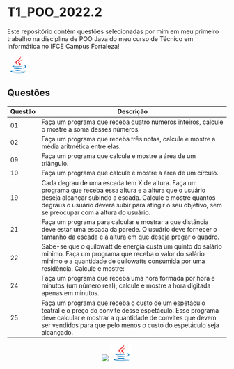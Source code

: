 # T1_POO_2022.2

Este repositório contém questões selecionadas por mim em meu primeiro trabalho na disciplina de POO Java do meu curso de Técnico em Informática no IFCE Campus Fortaleza!

 <img height="40" width="50" src="https://raw.githubusercontent.com/devicons/devicon/master/icons/java/java-original.svg">

## Questões

| Questão | Descrição |
|---|---|
|01| Faça um programa que receba quatro números inteiros, calcule o mostre a soma desses números. |
|02| Faça um programa que receba três notas, calcule e mostre a média aritmética entre elas. |  
|09| Faça um programa que calcule e mostre a área de um triângulo. |
|10| Faça um programa que calcule e mostre a área de um círculo. |
|19| Cada degrau de uma escada tem X de altura. Faça um programa que receba essa altura e a altura que o usuário deseja alcançar subindo a escada. Calcule e mostre quantos degraus o usuário deverá subir para atingir o seu objetivo, sem se preocupar com a altura do usuário. |
|21| Faça um programa para calcular e mostrar a que distância deve estar uma escada da parede. O usuário deve fornecer o tamanho da escada e a altura em que deseja pregar o quadro. |
|22| Sabe-se que o quilowatt de energia custa um quinto do salário mínimo. Faça um programa que receba o valor do salário mínimo e a quantidade de quilowatts consumida por uma residência. Calcule e mostre: |
|24| Faça um programa que receba uma hora formada por hora e minutos (um número real), calcule e mostre a hora digitada apenas em minutos. |
|25| Faça um programa que receba o custo de um espetáculo teatral e o preço do convite desse espetáculo. Esse programa deve calcular e mostrar a quantidade de convites que devem ser vendidos para que pelo menos o custo do espetáculo seja alcançado. |
<div align="center">
  <img src="https://img.shields.io/badge/Java-ED8B00?style=for-the-badge&logo=java&logoColor=white" /> 
  <img height="40" width="50" src="https://raw.githubusercontent.com/devicons/devicon/master/icons/java/java-original.svg">
</div>
